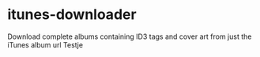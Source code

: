 # itunes-downloader
Download complete albums containing ID3 tags and cover art from just the iTunes album url
Testje
